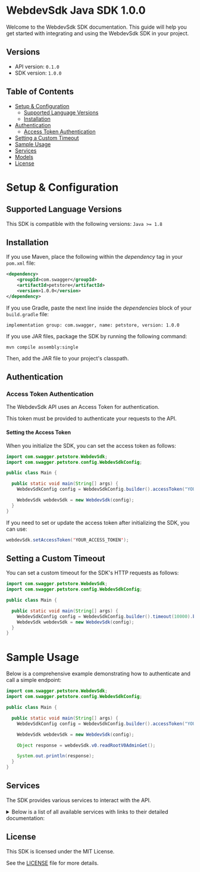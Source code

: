 # WebdevSdk Java SDK 1.0.0

Welcome to the WebdevSdk SDK documentation. This guide will help you get started with integrating and using the WebdevSdk SDK in your project.

## Versions

- API version: `0.1.0`
- SDK version: `1.0.0`

## Table of Contents

- [Setup & Configuration](#setup--configuration)
  - [Supported Language Versions](#supported-language-versions)
  - [Installation](#installation)
- [Authentication](#authentication)
  - [Access Token Authentication](#access-token-authentication)
- [Setting a Custom Timeout](#setting-a-custom-timeout)
- [Sample Usage](#sample-usage)
- [Services](#services)
- [Models](#models)
- [License](#license)

# Setup & Configuration

## Supported Language Versions

This SDK is compatible with the following versions: `Java >= 1.8`

## Installation

If you use Maven, place the following within the _dependency_ tag in your `pom.xml` file:

```XML
<dependency>
    <groupId>com.swagger</groupId>
    <artifactId>petstore</artifactId>
    <version>1.0.0</version>
</dependency>
```

If you use Gradle, paste the next line inside the _dependencies_ block of your `build.gradle` file:

```Gradle
implementation group: com.swagger, name: petstore, version: 1.0.0
```

If you use JAR files, package the SDK by running the following command:

```shell
mvn compile assembly:single
```

Then, add the JAR file to your project's classpath.

## Authentication

### Access Token Authentication

The WebdevSdk API uses an Access Token for authentication.

This token must be provided to authenticate your requests to the API.

#### Setting the Access Token

When you initialize the SDK, you can set the access token as follows:

```java
import com.swagger.petstore.WebdevSdk;
import com.swagger.petstore.config.WebdevSdkConfig;

public class Main {

  public static void main(String[] args) {
    WebdevSdkConfig config = WebdevSdkConfig.builder().accessToken("YOUR_ACCESS_TOKEN").build();

    WebdevSdk webdevSdk = new WebdevSdk(config);
  }
}

```

If you need to set or update the access token after initializing the SDK, you can use:

```java
webdevSdk.setAccessToken('YOUR_ACCESS_TOKEN');
```

## Setting a Custom Timeout

You can set a custom timeout for the SDK's HTTP requests as follows:

```java
import com.swagger.petstore.WebdevSdk;
import com.swagger.petstore.config.WebdevSdkConfig;

public class Main {

  public static void main(String[] args) {
    WebdevSdkConfig config = WebdevSdkConfig.builder().timeout(10000).build();
    WebdevSdk webdevSdk = new WebdevSdk(config);
  }
}

```

# Sample Usage

Below is a comprehensive example demonstrating how to authenticate and call a simple endpoint:

```java
import com.swagger.petstore.WebdevSdk;
import com.swagger.petstore.config.WebdevSdkConfig;

public class Main {

  public static void main(String[] args) {
    WebdevSdkConfig config = WebdevSdkConfig.builder().accessToken("YOUR_ACCESS_TOKEN").build();

    WebdevSdk webdevSdk = new WebdevSdk(config);

    Object response = webdevSdk.v0.readRootV0AdminGet();

    System.out.println(response);
  }
}

```

## Services

The SDK provides various services to interact with the API.

<details> 
<summary>Below is a list of all available services with links to their detailed documentation:</summary>

| Name                                             |
| :----------------------------------------------- |
| [V0Service](documentation/services/V0Service.md) |

</details>

## License

This SDK is licensed under the MIT License.

See the [LICENSE](LICENSE) file for more details.

<!-- This file was generated by liblab | https://liblab.com/ -->
